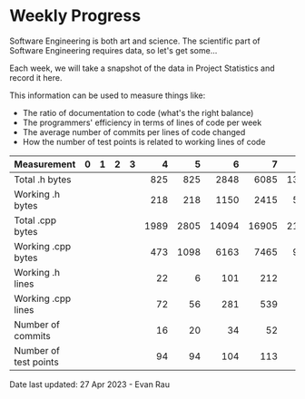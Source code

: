 Weekly Progress
===============

Software Engineering is both art and science.  The scientific part of Software
Engineering requires data, so let's get some...

Each week, we will take a snapshot of the data in Project Statistics
and record it here.

This information can be used to measure things like:
- The ratio of documentation to code (what's the right balance)
- The programmers' efficiency in terms of lines of code per week
- The average number of commits per lines of code changed
- How the number of test points is related to working lines of code

| Measurement           | 0 | 1 | 2 | 3 |    4 |    5 |     6 |     7 |     8 |     9 |     A | B | C | D | E | F |
|-----------------------|--:|--:|--:|--:|-----:|-----:|------:|------:|------:|------:|------:|--:|--:|--:|--:|--:|
| Total .h bytes        |   |   |   |   |  825 |  825 |  2848 |  6085 | 13847 | 16816 | 23175 |   |   |   |   |   |
| Working .h bytes      |   |   |   |   |  218 |  218 |  1150 |  2415 |  5925 |  7073 |  9343 |   |   |   |   |   |
| Total .cpp bytes      |   |   |   |   | 1989 | 2805 | 14094 | 16905 | 21039 | 23392 | 35552 |   |   |   |   |   |
| Working .cpp bytes    |   |   |   |   |  473 | 1098 |  6163 |  7465 |  9761 | 11080 | 16499 |   |   |   |   |   |
| Working .h lines      |   |   |   |   |   22 |    6 |   101 |   212 |   222 |   269 |   352 |   |   |   |   |   |
| Working .cpp lines    |   |   |   |   |   72 |   56 |   281 |   539 |   433 |   491 |   698 |   |   |   |   |   |
| Number of commits     |   |   |   |   |   16 |   20 |    34 |    52 |    70 |    84 |   102 |   |   |   |   |   |
| Number of test points |   |   |   |   |   94 |   94 |   104 |   113 |   119 |   134 |   220 |   |   |   |   |   |

Date last updated:  27 Apr 2023 - Evan Rau
